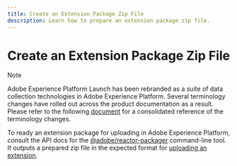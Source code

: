 ```yaml
---
title: Create an Extension Package Zip File
description: Learn how to prepare an extension package zip file.
---
```

# Create an Extension Package Zip File

>[!NOTE]
>
>Adobe Experience Platform Launch has been rebranded as a suite of data collection technologies in Adobe Experience Platform. Several terminology changes have rolled out across the product documentation as a result. Please refer to the following [document](../../term-updates.md) for a consolidated reference of the terminology changes.

To ready an extension package for uploading in Adobe Experience Platform, consult the API docs for the [@adobe/reactor-packager](https://www.npmjs.com/package/@adobe/reactor-packager) command-line tool. It outputs a prepared zip file in the expected format for [uploading an extension](./upload-and-test.md).
